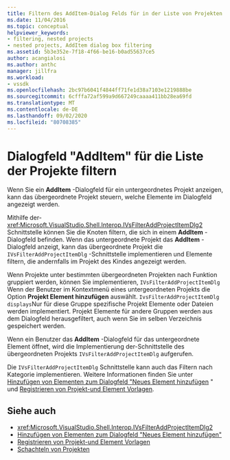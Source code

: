 ```yaml
---
title: Filtern des AddItem-Dialog Felds für in der Liste von Projekten | Microsoft-Dokumentation
ms.date: 11/04/2016
ms.topic: conceptual
helpviewer_keywords:
- filtering, nested projects
- nested projects, AddItem dialog box filtering
ms.assetid: 5b3e352e-7f18-4f66-be16-b0ad55637ce5
author: acangialosi
ms.author: anthc
manager: jillfra
ms.workload:
- vssdk
ms.openlocfilehash: 2bc97b6041f4844ff71fe1d38a7103e1219888be
ms.sourcegitcommit: 6cfffa72af599a9d667249caaaa411bb28ea69fd
ms.translationtype: MT
ms.contentlocale: de-DE
ms.lasthandoff: 09/02/2020
ms.locfileid: "80708385"
---
```

# <a name="filter-the-additem-dialog-box-for-nested-projects"></a>Dialogfeld "AddItem" für die Liste der Projekte filtern
Wenn Sie ein **AddItem** -Dialogfeld für ein untergeordnetes Projekt anzeigen, kann das übergeordnete Projekt steuern, welche Elemente im Dialogfeld angezeigt werden.

 Mithilfe der- <xref:Microsoft.VisualStudio.Shell.Interop.IVsFilterAddProjectItemDlg2> Schnittstelle können Sie die Knoten filtern, die sich in einem **AddItem** -Dialogfeld befinden. Wenn das untergeordnete Projekt das **AddItem** -Dialogfeld anzeigt, kann das übergeordnete Projekt die `IVsFilterAddProjectItemDlg` -Schnittstelle implementieren und Elemente filtern, die andernfalls im Projekt des Kindes angezeigt werden.

 Wenn Projekte unter bestimmten übergeordneten Projekten nach Funktion gruppiert werden, können Sie implementieren, `IVsFilterAddProjectItemDlg` Wenn der Benutzer im Kontextmenü eines untergeordneten Projekts die Option **Projekt Element hinzufügen** auswählt. `IvsFilterAddProjectItemDlg displays`Nur für diese Gruppe spezifische Projekt Elemente oder Dateien werden implementiert. Projekt Elemente für andere Gruppen werden aus dem Dialogfeld herausgefiltert, auch wenn Sie im selben Verzeichnis gespeichert werden.

 Wenn ein Benutzer das **AddItem** -Dialogfeld für das untergeordnete Element öffnet, wird die Implementierung der-Schnittstelle des übergeordneten Projekts `IVsFilterAddProjectItemDlg` aufgerufen.

 Die `IVsFilterAddProjectItemDlg` Schnittstelle kann auch das Filtern nach Kategorie implementieren. Weitere Informationen finden Sie unter [Hinzufügen von Elementen zum Dialogfeld "Neues Element hinzufügen](../../extensibility/internals/adding-items-to-the-add-new-item-dialog-boxes.md) " und [Registrieren von Projekt-und Element Vorlagen](../../extensibility/internals/registering-project-and-item-templates.md).

## <a name="see-also"></a>Siehe auch
- <xref:Microsoft.VisualStudio.Shell.Interop.IVsFilterAddProjectItemDlg2>
- [Hinzufügen von Elementen zum Dialogfeld "Neues Element hinzufügen"](../../extensibility/internals/adding-items-to-the-add-new-item-dialog-boxes.md)
- [Registrieren von Projekt-und Element Vorlagen](../../extensibility/internals/registering-project-and-item-templates.md)
- [Schachteln von Projekten](../../extensibility/internals/nesting-projects.md)
